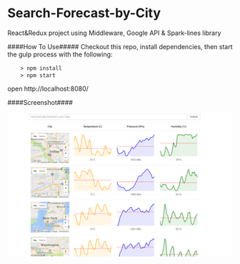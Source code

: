 # Search-Forecast-by-City
React&amp;Redux project using Middleware, Google API &amp; Spark-lines library

####How To Use#####
Checkout this repo, install dependencies, then start the gulp process with the following:

```
	> npm install
	> npm start
```
open http://localhost:8080/


####Screenshot####

![Screenshot](Capture.PNG)


